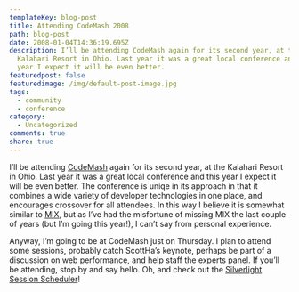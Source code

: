 ```yaml
---
templateKey: blog-post
title: Attending CodeMash 2008
path: blog-post
date: 2008-01-04T14:36:19.695Z
description: I’ll be attending CodeMash again for its second year, at the
  Kalahari Resort in Ohio. Last year it was a great local conference and this
  year I expect it will be even better.
featuredpost: false
featuredimage: /img/default-post-image.jpg
tags:
  - community
  - conference
category:
  - Uncategorized
comments: true
share: true
---
```

<!--StartFragment-->

I’ll be attending [CodeMash](http://www.codemash.org/) again for its second year, at the Kalahari Resort in Ohio. Last year it was a great local conference and this year I expect it will be even better. The conference is uniqe in its approach in that it combines a wide variety of developer technologies in one place, and encourages crossover for all attendees. In this way I believe it is somewhat similar to [MIX](http://visitmix.com/), but as I’ve had the misfortune of missing MIX the last couple of years (but I’m going this year!), I can’t say from personal experience.

Anyway, I’m going to be at CodeMash just on Thursday. I plan to attend some sessions, probably catch ScottHa’s keynote, perhaps be part of a discussion on web performance, and help staff the experts panel. If you’ll be attending, stop by and say hello. Oh, and check out the [Silverlight Session Scheduler](http://www.codemash.org/sessionscheduler)!

<!--EndFragment-->
